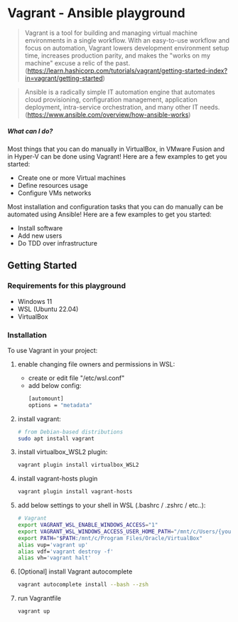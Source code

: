 # Vagrant - Ansible playground

> Vagrant is a tool for building and managing virtual machine environments in a single workflow. With an easy-to-use workflow and focus on automation, Vagrant lowers development environment setup time, increases production parity, and makes the "works on my machine" excuse a relic of the past. (https://learn.hashicorp.com/tutorials/vagrant/getting-started-index?in=vagrant/getting-started)

> Ansible is a radically simple IT automation engine that automates cloud provisioning, configuration management, application deployment, intra-service orchestration, and many other IT needs. (https://www.ansible.com/overview/how-ansible-works)

<!-- [START usecases] -->

##### What can I do?

Most things that you can do manually in VirtualBox, in VMware Fusion and in Hyper-V can be done using Vagrant! Here are a few examples to get you started:

- Create one or more Virtual machines
- Define resources usage
- Configure VMs networks

Most installation and configuration tasks that you can do manually can be automated using Ansible! Here are a few examples to get you started:

- Install software
- Add new users
- Do TDD over infrastructure

<!-- [END usecases] -->

<!-- [START getstarted] -->

## Getting Started

### Requirements for this playground

- Windows 11
- WSL (Ubuntu 22.04)
- VirtualBox

### Installation

To use Vagrant in your project:

1. enable changing file owners and permissions in WSL:
   - create or edit file "/etc/wsl.conf"
   - add below config:
        ```bash
        [automount]
        options = "metadata"
        ```

2. install vagrant:
    ```bash
    # from Debian-based distributions
    sudo apt install vagrant
    ```

3. install virtualbox_WSL2 plugin:
     ```bash
    vagrant plugin install virtualbox_WSL2
    ```

4. install vagrant-hosts plugin
     ```bash
    vagrant plugin install vagrant-hosts
    ```

5. add below settings to your shell in WSL (.bashrc / .zshrc / etc..):
    ```bash
   # Vagrant
    export VAGRANT_WSL_ENABLE_WINDOWS_ACCESS="1"
    export VAGRANT_WSL_WINDOWS_ACCESS_USER_HOME_PATH="/mnt/c/Users/{your_user_name}"
    export PATH="$PATH:/mnt/c/Program Files/Oracle/VirtualBox"   
    alias vup='vagrant up'
    alias vdf='vagrant destroy -f'
    alias vh='vagrant halt'
    ```
6. [Optional] install Vagrant autocomplete
    ```bash
    vagrant autocomplete install --bash --zsh
    ```
    
7. run Vagrantfile
    ```bash
    vagrant up
    ```

<!-- [END getstarted] -->